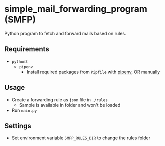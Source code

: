 # simple_mail_forwarding_program (SMFP)
Python program to fetch and forward mails based on rules.

## Requirements
- `python3`
    - `pipenv`
        - Install required packages from `Pipfile` with [pipenv](https://pypi.org/project/pipenv/), OR manually

## Usage
- Create a forwarding rule as `json` file in `./rules`
    - Sample is available in folder and won't be loaded
- Run `main.py`



## Settings  
- Set environment variable `SMFP_RULES_DIR` to change the rules folder
 


